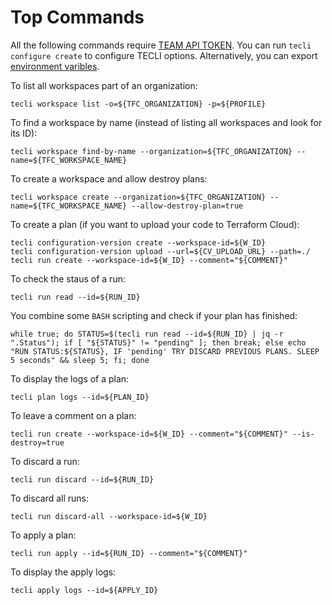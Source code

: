 # Top Commands

All the following commands require [TEAM API TOKEN](https://www.terraform.io/docs/cloud/users-teams-organizations/api-tokens.html#team-api-tokens). 
You can run `tecli configure create` to configure TECLI options. Alternatively, you can export [environment varibles](https://github.com/awslabs/tecli/wiki/Environment-Variables).

To list all workspaces part of an organization:
```
tecli workspace list -o=${TFC_ORGANIZATION} -p=${PROFILE}
```

To find a workspace by name (instead of listing all workspaces and look for its ID):
```
tecli workspace find-by-name --organization=${TFC_ORGANIZATION} --name=${TFC_WORKSPACE_NAME}
```

To create a workspace and allow destroy plans:
```
tecli workspace create --organization=${TFC_ORGANIZATION} --name=${TFC_WORKSPACE_NAME} --allow-destroy-plan=true
```

To create a plan (if you want to upload your code to Terraform Cloud):

```
tecli configuration-version create --workspace-id=${W_ID}
tecli configuration-version upload --url=${CV_UPLOAD_URL} --path=./
tecli run create --workspace-id=${W_ID} --comment="${COMMENT}" 
```

To check the staus of a run:
```
tecli run read --id=${RUN_ID}
```

You combine some `BASH` scripting and check if your plan has finished:

``` 
while true; do STATUS=$(tecli run read --id=${RUN_ID} | jq -r ".Status"); if [ "${STATUS}" != "pending" ]; then break; else echo "RUN STATUS:${STATUS}, IF 'pending' TRY DISCARD PREVIOUS PLANS. SLEEP 5 seconds" && sleep 5; fi; done
```

To display the logs of a plan:
```
tecli plan logs --id=${PLAN_ID}
```

To leave a comment on a plan:

```
tecli run create --workspace-id=${W_ID} --comment="${COMMENT}" --is-destroy=true
```

To discard a run:
```
tecli run discard --id=${RUN_ID}
```

To discard all runs:
```
tecli run discard-all --workspace-id=${W_ID}
```

To apply a plan:
```
tecli run apply --id=${RUN_ID} --comment="${COMMENT}"
```

To display the apply logs:
```
tecli apply logs --id=${APPLY_ID}
```